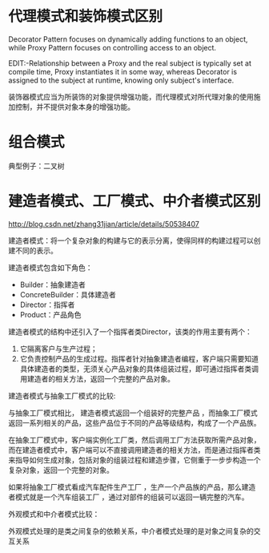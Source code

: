 # 代理模式和装饰模式区别
Decorator Pattern focuses on dynamically adding functions to an object, while Proxy Pattern focuses on controlling access to an object.

EDIT:-Relationship between a Proxy and the real subject is typically set at compile time, Proxy instantiates it in some way, whereas Decorator is assigned to the subject at runtime, knowing only subject's interface.

装饰器模式应当为所装饰的对象提供增强功能，而代理模式对所代理对象的使用施加控制，并不提供对象本身的增强功能。

# 组合模式
典型例子：二叉树

# 建造者模式、工厂模式、中介者模式区别
http://blog.csdn.net/zhang31jian/article/details/50538407

建造者模式：将一个复杂对象的构建与它的表示分离，使得同样的构建过程可以创建不同的表示。

建造者模式包含如下角色：
* Builder：抽象建造者
* ConcreteBuilder：具体建造者
* Director：指挥者
* Product：产品角色

建造者模式的结构中还引入了一个指挥者类Director，该类的作用主要有两个：
1. 它隔离客户与生产过程；
2. 它负责控制产品的生成过程。指挥者针对抽象建造者编程，客户端只需要知道具体建造者的类型，无须关心产品对象的具体组装过程，即可通过指挥者类调用建造者的相关方法，返回一个完整的产品对象。

建造者模式与抽象工厂模式的比较:

与抽象工厂模式相比， 建造者模式返回一个组装好的完整产品 ，而抽象工厂模式返回一系列相关的产品，这些产品位于不同的产品等级结构，构成了一个产品族。

在抽象工厂模式中，客户端实例化工厂类，然后调用工厂方法获取所需产品对象，而在建造者模式中，客户端可以不直接调用建造者的相关方法，而是通过指挥者类来指导如何生成对象，包括对象的组装过程和建造步骤，它侧重于一步步构造一个复杂对象，返回一个完整的对象。

如果将抽象工厂模式看成汽车配件生产工厂 ，生产一个产品族的产品，那么建造者模式就是一个汽车组装工厂 ，通过对部件的组装可以返回一辆完整的汽车。

外观模式和中介者模式比较：

外观模式处理的是类之间复杂的依赖关系，中介者模式处理的是对象之间复杂的交互关系